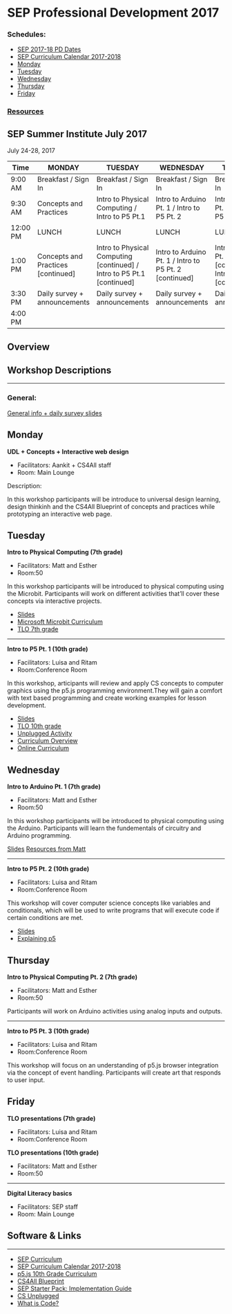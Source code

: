 # SEP Professional Development 2017

### Schedules:
* [SEP 2017-18 PD Dates](https://drive.google.com/open?id=0B3omYkYPfQ0ya2p6N2NpSndSb28)
* [SEP Curriculum Calendar 2017-2018](https://drive.google.com/open?id=1tnvlHdIT_-7ACauHstNih9gdVIMJRoN4MNj_qMnnzM4)
* [Monday](#monday)
* [Tuesday](#tuesday)
* [Wednesday](#wednesday)
* [Thursday](#thursday)
* [Friday](#friday)


### [Resources](#links)

## SEP Summer Institute July 2017
July 24-28, 2017

| Time | MONDAY | TUESDAY | WEDNESDAY | THURSDAY | FRIDAY
| -----|-------| ------- | --------| --------| --------|
| 9:00 AM |Breakfast / Sign In|Breakfast / Sign In|Breakfast / Sign In |Breakfast / Sign In|Breakfast / Sign In
9:30 AM |Concepts and Practices|Intro to Physical Computing / Intro to P5 Pt.1 |Intro to Arduino Pt. 1 / Intro to P5 Pt. 2 |Intro to Arduino Pt. 2 / Intro to P5 Pt. 3 | TLO teacher presentations 
12:00 PM |LUNCH|LUNCH|LUNCH|LUNCH|LUNCH 
1:00 PM |Concepts and Practices [continued]|Intro to Physical Computing [continued] / Intro to P5 Pt.1 [continued] |Intro to Arduino Pt. 1 / Intro to P5 Pt. 2 [continued] |Intro to Arduino Pt. 2 [continued] / Intro to P5 Pt. 3 [continued] |Digital Literacy basics
3:30 PM | Daily survey + announcements|Daily survey + announcements|Daily survey + announcements | Daily survey + announcements|Daily survey + announcements
4:00 PM | | | | |

## Overview

## Workshop Descriptions
***
###  General:
[General info + daily survey slides](https://drive.google.com/open?id=1qAiMzrbPAO9dIj1qQWpcPgvf82MCe4f3Jptq1A4-jyo)

## <a name="monday">Monday</a>

**UDL + Concepts + Interactive web design**
* Facilitators: Aankit + CS4All staff
* Room: Main Lounge

Description:

In this workshop participants will be introduce to universal design learning, design thinkinh and the CS4All Blueprint of concepts and practices while prototyping an interactive web page.

## <a name="tuesday">Tuesday</a>

**Intro to Physical Computing (7th grade)**
* Facilitators: Matt and Esther
* Room:50

In this workshop participants will be introduced to physical computing using the Microbit. Participants will work on different activities that’ll cover these concepts via interactive projects.

* [Slides](https://drive.google.com/open?id=1xgF3hQs5YckGzD6Z2LmBQGa5d4BlHgaN_jdLa-No0p8)
* [Microsoft Microbit Curriculum](https://drive.google.com/open?id=0B3omYkYPfQ0yWFE0S0FjTDl1dlU)
* [TLO 7th grade](https://drive.google.com/open?id=1umUKmvWbrtaBKHTFeKgwEXTH0seMUUfM1dmEMhLJ538)

---

**Intro to P5 Pt. 1 (10th grade)**
* Facilitators: Luisa and Ritam
* Room:Conference Room 

In this workshop, articipants will review and apply CS concepts to computer graphics using the p5.js programming environment.They will gain a comfort with text based programming and create working examples for lesson development.  

* [Slides](https://drive.google.com/open?id=1QyQTDQa7eeks2_37-exwqe4VjUespb13UqTwSQH-QE4)
* [TLO 10th grade](https://drive.google.com/open?id=139rKrUb5EWGJE20rs1LTc-QqBpKyppXYnFq7GtjWZwk)
* [Unplugged Activity](https://drive.google.com/open?id=0B3omYkYPfQ0yNjFnbUt6a3RrNlk)
* [Curriculum Overview](https://drive.google.com/open?id=0B3omYkYPfQ0yaUtrVE1fWUhJOGM)
* [Online Curriculum](https://nycdoe-cs4all.github.io/units/index.html)

## <a name="wednesday">Wednesday</a>

**Intro to Arduino Pt. 1 (7th grade)**
* Facilitators: Matt and Esther 
* Room:50

In this workshop participants will be introduced to physical computing using the Arduino. Participants will learn the fundementals of circuitry and Arduino programming.

[Slides](https://drive.google.com/open?id=1xB77DY0eeoDSwUi5DCwZhXBzeK4uZer_fr_ntznpQME)
[Resources from Matt](https://drive.google.com/open?id=0B3omYkYPfQ0yVEdOZmJiSTZNZEk)

---

**Intro to P5 Pt. 2 (10th grade)**
* Facilitators: Luisa and Ritam
* Room:Conference Room

This workshop will cover computer science concepts like variables and conditionals, which will be used to write programs that will execute code if certain conditions are met. 

* [Slides](https://drive.google.com/open?id=1182g5GbeGDHIWlBs-XJ8tQeLQzqb9YcLy2lfEmUJUD4)
* [Explaining p5](https://drive.google.com/open?id=1yfaflXcHzsm6kUm79iNC8zVrj06oOtJYS3B8EwnT_i8)

## <a name="thursday">Thursday</a>

**Intro to Physical Computing Pt. 2 (7th grade)**
* Facilitators: Matt and Esther
* Room:50

Participants will work on Arduino activities using analog inputs and outputs.

---

**Intro to P5 Pt. 3 (10th grade)**
* Facilitators: Luisa and Ritam 
* Room:Conference Room

This workshop will focus on an understanding of p5.js browser integration via the concept of event handling. Participants will create art that responds to user input. 

## <a name="friday">Friday</a>

**TLO presentations (7th grade)**
* Facilitators: Luisa and Ritam
* Room:Conference Room

**TLO presentations (10th grade)**
* Facilitators: Matt and Esther
* Room:50

---

**Digital Literacy basics**
* Facilitators: SEP staff
* Room: Main Lounge


## <a name="links">Software & Links</a>
***

*   [SEP Curriculum](https://drive.google.com/open?id=0B8D2ft9M8qQCamQwZGpJMEU2TEk)
*   [SEP Curriculum Calendar 2017-2018](https://drive.google.com/open?id=1tnvlHdIT_-7ACauHstNih9gdVIMJRoN4MNj_qMnnzM4)
* [p5.js 10th Grade Curriculum](https://nycdoe-cs4all.github.io/units/index.html)
*   [CS4All Blueprint](http://blueprint.cs4all.nyc/)
*   [SEP Starter Pack: Implementation Guide](https://drive.google.com/a/strongschools.nyc/file/d/0B1tN9SuyE6fxOHJOZkxsYURPRHc/view)
*   [CS Unplugged](http://csunplugged.org/)
*   [What is Code?](https://www.bloomberg.com/graphics/2015-paul-ford-what-is-code/)


